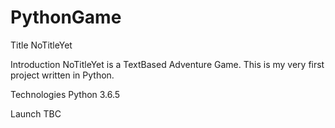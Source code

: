 # PythonGame

Title
NoTitleYet

Introduction
NoTitleYet is a TextBased Adventure Game.
This is my very first project written in Python. 

Technologies
Python 3.6.5

Launch
TBC